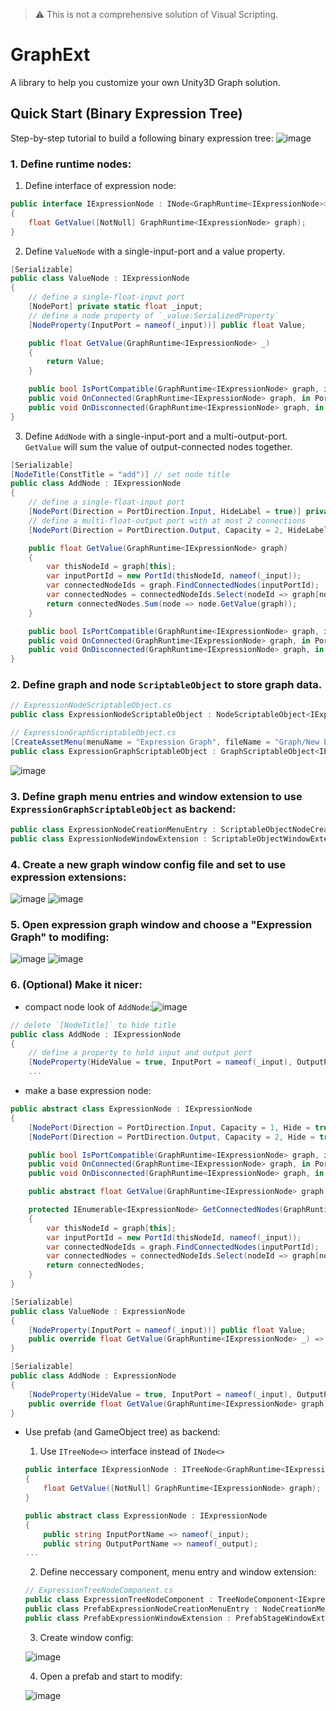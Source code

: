 > ⚠️ This is not a comprehensive solution of Visual Scripting.
# GraphExt
A library to help you customize your own Unity3D Graph solution.

## Quick Start (Binary Expression Tree)

Step-by-step tutorial to build a following binary expression tree:
![image](https://user-images.githubusercontent.com/683655/147669435-5c057c71-ad60-4f01-a177-bece9091b912.png)

### 1. Define runtime nodes:
1. Define interface of expression node:
``` c#
public interface IExpressionNode : INode<GraphRuntime<IExpressionNode>>
{
    float GetValue([NotNull] GraphRuntime<IExpressionNode> graph);
}
```

2. Define `ValueNode` with a single-input-port and a value property.
``` c#
[Serializable]
public class ValueNode : IExpressionNode
{
    // define a single-float-input port
    [NodePort] private static float _input;
    // define a node property of `_value:SerializedProperty`
    [NodeProperty(InputPort = nameof(_input))] public float Value;

    public float GetValue(GraphRuntime<IExpressionNode> _)
    {
        return Value;
    }

    public bool IsPortCompatible(GraphRuntime<IExpressionNode> graph, in PortId input, in PortId output) => true;
    public void OnConnected(GraphRuntime<IExpressionNode> graph, in PortId input, in PortId output) {}
    public void OnDisconnected(GraphRuntime<IExpressionNode> graph, in PortId input, in PortId output) {}
}
```

3. Define `AddNode` with a single-input-port and a multi-output-port. `GetValue` will sum the value of output-connected nodes together.
``` c#
[Serializable]
[NodeTitle(ConstTitle = "add")] // set node title
public class AddNode : IExpressionNode
{
    // define a single-float-input port
    [NodePort(Direction = PortDirection.Input, HideLabel = true)] private static float _input;
    // define a multi-float-output port with at most 2 connections
    [NodePort(Direction = PortDirection.Output, Capacity = 2, HideLabel = true)] private static float _output;

    public float GetValue(GraphRuntime<IExpressionNode> graph)
    {
        var thisNodeId = graph[this];
        var inputPortId = new PortId(thisNodeId, nameof(_input));
        var connectedNodeIds = graph.FindConnectedNodes(inputPortId);
        var connectedNodes = connectedNodeIds.Select(nodeId => graph[nodeId]);
        return connectedNodes.Sum(node => node.GetValue(graph));
    }

    public bool IsPortCompatible(GraphRuntime<IExpressionNode> graph, in PortId input, in PortId output) => true;
    public void OnConnected(GraphRuntime<IExpressionNode> graph, in PortId input, in PortId output) {}
    public void OnDisconnected(GraphRuntime<IExpressionNode> graph, in PortId input, in PortId output) {}
}
```

### 2. Define graph and node `ScriptableObject` to store graph data.
``` c#
// ExpressionNodeScriptableObject.cs
public class ExpressionNodeScriptableObject : NodeScriptableObject<IExpressionNode> {}
```
``` c#
// ExpressionGraphScriptableObject.cs
[CreateAssetMenu(menuName = "Expression Graph", fileName = "Graph/New Expression Graph", order = 0)]
public class ExpressionGraphScriptableObject : GraphScriptableObject<IExpressionNode, ExpressionNodeScriptableObject> {}
```
![image](https://user-images.githubusercontent.com/683655/147674310-bdeae924-014a-4dd9-a5a1-ae6effd8644e.png)

### 3. Define graph menu entries and window extension to use `ExpressionGraphScriptableObject` as backend:
``` c#
public class ExpressionNodeCreationMenuEntry : ScriptableObjectNodeCreationMenuEntry<IExpressionNode, ExpressionNodeScriptableObject> {}
public class ExpressionNodeWindowExtension : ScriptableObjectWindowExtension<IExpressionNode, ExpressionNodeScriptableObject> {}
```

### 4. Create a new graph window config file and set to use expression extensions:
![image](https://user-images.githubusercontent.com/683655/147674011-a0a5b768-2cd7-4f65-91bf-9a064ebe393c.png)
![image](https://user-images.githubusercontent.com/683655/147674159-bad96cef-5f31-4505-9305-f607d088b308.png)

### 5. Open expression graph window and choose a "Expression Graph" to modifing:
![image](https://user-images.githubusercontent.com/683655/147678233-2d4155cf-d46c-45ca-bf6a-d33925d87ba5.png)
![image](https://user-images.githubusercontent.com/683655/147678357-a8385a57-5070-4404-9a65-d1c1077bb9d5.png)

### 6. (Optional) Make it nicer:
- compact node look of `AddNode`:![image](https://user-images.githubusercontent.com/683655/147679433-baf816ef-d6ab-475c-9388-1396870f1191.png)
``` c#
// delete `[NodeTitle]` to hide title
public class AddNode : IExpressionNode
{
    // define a property to hold input and output port
    [NodeProperty(HideValue = true, InputPort = nameof(_input), OutputPort = nameof(_output))] private static int add;
    ...
```

- make a base expression node:
``` c#
public abstract class ExpressionNode : IExpressionNode
{
    [NodePort(Direction = PortDirection.Input, Capacity = 1, Hide = true)] protected static float _input;
    [NodePort(Direction = PortDirection.Output, Capacity = 2, Hide = true)] protected static float _output;

    public bool IsPortCompatible(GraphRuntime<IExpressionNode> graph, in PortId input, in PortId output) => true;
    public void OnConnected(GraphRuntime<IExpressionNode> graph, in PortId input, in PortId output) {}
    public void OnDisconnected(GraphRuntime<IExpressionNode> graph, in PortId input, in PortId output) {}

    public abstract float GetValue(GraphRuntime<IExpressionNode> graph);

    protected IEnumerable<IExpressionNode> GetConnectedNodes(GraphRuntime<IExpressionNode> graph)
    {
        var thisNodeId = graph[this];
        var inputPortId = new PortId(thisNodeId, nameof(_input));
        var connectedNodeIds = graph.FindConnectedNodes(inputPortId);
        var connectedNodes = connectedNodeIds.Select(nodeId => graph[nodeId]);
        return connectedNodes;
    }
}

[Serializable]
public class ValueNode : ExpressionNode
{
    [NodeProperty(InputPort = nameof(_input))] public float Value;
    public override float GetValue(GraphRuntime<IExpressionNode> _) => Value;
}

[Serializable]
public class AddNode : ExpressionNode
{
    [NodeProperty(HideValue = true, InputPort = nameof(_input), OutputPort = nameof(_output))] private static int add;
    public override float GetValue(GraphRuntime<IExpressionNode> graph) => GetConnectedNodes(graph).Sum(node => node.GetValue(graph));
}
```

- Use prefab (and GameObject tree) as backend:
    1. Use `ITreeNode<>` interface instead of `INode<>`
    ``` c#
    public interface IExpressionNode : ITreeNode<GraphRuntime<IExpressionNode>>
    {
        float GetValue([NotNull] GraphRuntime<IExpressionNode> graph);
    }

    public abstract class ExpressionNode : IExpressionNode
    {
        public string InputPortName => nameof(_input);
        public string OutputPortName => nameof(_output);
    ...
    ```
    
    2. Define neccessary component, menu entry and window extension:
    ``` c#
    // ExpressionTreeNodeComponent.cs
    public class ExpressionTreeNodeComponent : TreeNodeComponent<IExpressionNode, ExpressionTreeNodeComponent> {}
    public class PrefabExpressionNodeCreationMenuEntry : NodeCreationMenuEntry<IExpressionNode, ExpressionTreeNodeComponent> {}
    public class PrefabExpressionWindowExtension : PrefabStageWindowExtension<IExpressionNode, ExpressionTreeNodeComponent> {}
    ```
    
    3. Create window config:

    ![image](https://user-images.githubusercontent.com/683655/147681310-dbe5261f-dea6-4889-9db3-546aecf51ed8.png)
    
    4. Open a prefab and start to modify:
 
    ![image](https://user-images.githubusercontent.com/683655/147681512-e63c90b3-6727-4353-8434-a9179c6cdf62.png)

